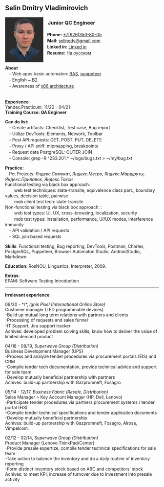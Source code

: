 ## Selin Dmitry Vladimirovich
<img src="https://raw.githubusercontent.com/Selinedv/selinedv.github.io/main/smallphoto.jpg" align="left" alt="image" width="125" />  <cut/>

### ㅤ**Junior QC Engineer** 
ㅤ**Phone:** [+7(926)350-80-05](https "It is my phone number")<br clear="">
ㅤ**Mail:** [selinedv@gmail.com](mailto:Selinedv@gmail.com "Would you mail me?") <br clear="">
ㅤ**Linked in:** [Linked in](https://linkedin.com/in/dmitry-selin-a71085211 "You need a VPN for that") <br clear="">
ㅤ**Resume:** [На русском](https://github.com/Selinedv/selinedv.github.io/raw/main/Selin%20QC%20trainee.pdf "Click to load a ~ 500KB pdf") <br clear=""><br clear="">

**About** <br clear=""/>
ㅤ- Web apps basic automaton: [BAS](https://youtu.be/4l94BWbky_o "Click for Youtube, client emailing, check for details in summary under the video; 1,25 speed recommended"), [puppeteer](https://youtu.be/hSY4BcvlmOI "Click for Youtube, there is a way to auto-update a CV on hh website and antibot capture is workarounded")<br clear=""/>
ㅤ- English [~ B2](https "Lingusictics, 2009") <br clear=""/>
ㅤ- Awareness of [x86 architecture](https "presale of pc, laptop, server") <br clear=""/>
ㅤ

**Experience** <br clear=""/>
Yandex.Practicum: 11/20 - 04/21  <br clear=""/>
**Training Course: QA Engineer** <br clear=""/>

**Can do list:** <br clear=""/>
ㅤ- Create artifacts: Checklist, Test case, Bug report <br clear=""/>
ㅤ- Utilize DevTools: Elements, Network, Toolbar <br clear=""/>
ㅤ- Post API requests: GET, POST, PUT, DELETE <br clear=""/>
ㅤ- Proxy / API sniff: mipmapping, breakpoints <br clear=""/>
ㅤ- Request data PostgreSQL: OUTER JOIN <br clear=""/>
ㅤ- Console: grep -R ^233.201.* ~/logs/bugs.txt > ~/my/bug.txt <br clear=""/>

**Practice:** <br clear=""/>
ㅤPet Projects: *Яндекс.Самокат, Яндекс.Метро, Яндекс.Маршруты, Яндекс.Прилавок, Яндекс.Такси*<br clear=""/>
Functional testing via black box approach:<br clear=""/> 
ㅤㅤ web test techniques: state-transite, equivalence class part., boundary values, decision table, pairwise <br clear=""/>
ㅤㅤ mob client test tech: state-transite <br clear=""/>
Non-functional testing via black box approach: :<br clear=""/> 
ㅤㅤ web test types: UI, UX, cross-browsing, localization, security <br clear=""/>
ㅤㅤ mob test types: installation, performance, UI/UX modes, interference immunity <br clear=""/>
ㅤ- API validation / API requests <br clear=""/>
ㅤ- SQL join based requests <br clear=""/>

**Skills**: Functional testing, Bug reporting, DevTools, Postman, Charles, PostgreSQL, Puppeteer, Browser Automaton Studio, AndroidStudio, Markdown.

**Education**: 
RosNOU, Lingustics, Interpreter, 2009.

**Extras**: <br clear=""/>
EPAM: Software Testing Introduction <br clear=""/>

***

**Irrelevant experience**

09/20 - */\*, _Ignis Pixel (International Online Store)_  <br clear=""/>
Customer manager (LED programmable devices)<br clear=""/> 
-Build up mutual long term relations with partners and clients<br clear=""/> 
-Processing of requests and sales funnel<br clear=""/> 
-IT Support, Jira support trackerㅤ<br clear=""/> 
Achives: developed problem solving skills, know how to deliver the value of limited demand product  

04/18 - 08/19, _Superwave Group (Distribution)_ <br clear=""/>
Business Development Manager (UPS)<br clear=""/>
-Process and analyze tender procedures via procurement portals (EIS) and CRM <br clear=""/>
-Compile tender tech documentation, provide technical advice and support for sale team <br clear=""/>
-Develop mutually beneficial partnership with partners<br clear=""/>
Achives: build-up partnership with Gazpromneft, Fosagro

05/14 - 12/17, _Business Fabric (Resale, Distribution)_ <br clear=""/>
Sales Manager > Key Account Manager (HP, Dell, Lenovo) <br clear=""/>
-Participate tender prоcedures via partners procurement systems / tender portal (EIS) <br clear=""/>
-Compile tender technical specifications and tender application documents <br clear=""/>
-Develop mutually beneficial partnership<br clear=""/>
Achives: build-up partnership with Gazpromneft, Fosagro, Alrosa, Vimpelcom.

02/12 - 02/14, _Superwave Group (Distribution)_ <br clear=""/>
Product Manager (Lenovo ThinkPad/Center) <br clear=""/>
-Provide presale expertize, compile tender technical specifications for sale team <br clear=""/>
-Take action to balance the inventory and do a daily routine of inventory reporting <br clear=""/>
-Form distinct inventory stock based on ABC and competitors' stock <br clear=""/>
Achives: to meet KPI, increase of turnover due to investment into presale activity